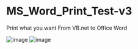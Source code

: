 # MS_Word_Print_Test-v3
Print what you want From VB.net to Office Word

![image](https://user-images.githubusercontent.com/11950802/150786508-fbebd8fd-0606-4213-8f2e-18c73465b775.png)
![image](https://user-images.githubusercontent.com/11950802/150786543-c43bff42-425d-412b-8ea8-9977e3cfd421.png)
